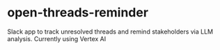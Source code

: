 # open-threads-reminder
Slack app to track unresolved threads and remind stakeholders via LLM analysis. Currently using Vertex AI
